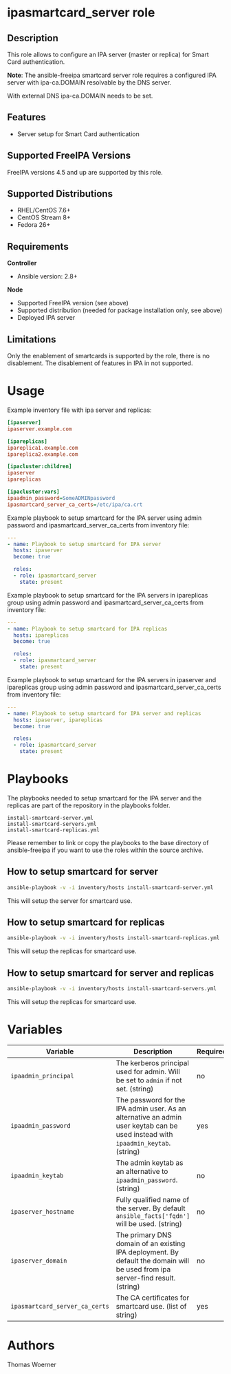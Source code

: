 ipasmartcard_server role
========================

Description
-----------

This role allows to configure an IPA server (master or replica) for Smart Card authentication.

**Note**: The ansible-freeipa smartcard server role requires a configured IPA server with ipa-ca.DOMAIN resolvable by the DNS server.

With external DNS ipa-ca.DOMAIN needs to be set.


Features
--------
* Server setup for Smart Card authentication


Supported FreeIPA Versions
--------------------------

FreeIPA versions 4.5 and up are supported by this role.


Supported Distributions
-----------------------

* RHEL/CentOS 7.6+
* CentOS Stream 8+
* Fedora 26+


Requirements
------------

**Controller**
* Ansible version: 2.8+

**Node**
* Supported FreeIPA version (see above)
* Supported distribution (needed for package installation only, see above)
* Deployed IPA server


Limitations
-----------

Only the enablement of smartcards is supported by the role, there is no disablement. The disablement of features in IPA in not supported.


Usage
=====

Example inventory file with ipa server and replicas:

```ini
[ipaserver]
ipaserver.example.com

[ipareplicas]
ipareplica1.example.com
ipareplica2.example.com

[ipacluster:children]
ipaserver
ipareplicas

[ipacluster:vars]
ipaadmin_password=SomeADMINpassword
ipasmartcard_server_ca_certs=/etc/ipa/ca.crt
```

Example playbook to setup smartcard for the IPA server using admin password and ipasmartcard_server_ca_certs from inventory file:

```yaml
---
- name: Playbook to setup smartcard for IPA server
  hosts: ipaserver
  become: true

  roles:
  - role: ipasmartcard_server
    state: present
```

Example playbook to setup smartcard for the IPA servers in ipareplicas group using admin password and ipasmartcard_server_ca_certs from inventory file:

```yaml
---
- name: Playbook to setup smartcard for IPA replicas
  hosts: ipareplicas
  become: true

  roles:
  - role: ipasmartcard_server
    state: present
```

Example playbook to setup smartcard for the IPA servers in ipaserver and ipareplicas group using admin password and ipasmartcard_server_ca_certs from inventory file:

```yaml
---
- name: Playbook to setup smartcard for IPA server and replicas
  hosts: ipaserver, ipareplicas
  become: true

  roles:
  - role: ipasmartcard_server
    state: present
```


Playbooks
=========

The playbooks needed to setup smartcard for the IPA server and the replicas are part of the repository in the playbooks folder.

```
install-smartcard-server.yml
install-smartcard-servers.yml
install-smartcard-replicas.yml
```

Please remember to link or copy the playbooks to the base directory of ansible-freeipa if you want to use the roles within the source archive.


How to setup smartcard for server
---------------------------------

```bash
ansible-playbook -v -i inventory/hosts install-smartcard-server.yml
```
This will setup the server for smartcard use.


How to setup smartcard for replicas
-----------------------------------

```bash
ansible-playbook -v -i inventory/hosts install-smartcard-replicas.yml
```
This will setup the replicas for smartcard use.


How to setup smartcard for server and replicas
----------------------------------------------

```bash
ansible-playbook -v -i inventory/hosts install-smartcard-servers.yml
```
This will setup the replicas for smartcard use.


Variables
=========

Variable | Description | Required
-------- | ----------- | --------
`ipaadmin_principal` | The kerberos principal used for admin. Will be set to `admin` if not set. (string) | no
`ipaadmin_password` | The password for the IPA admin user. As an alternative an admin user keytab can be used instead with `ipaadmin_keytab`. (string) | yes
`ipaadmin_keytab` | The admin keytab as an alternative to `ipaadmin_password`. (string) | no
`ipaserver_hostname` | Fully qualified name of the server. By default `ansible_facts['fqdn']` will be used. (string) | no
`ipaserver_domain` | The primary DNS domain of an existing IPA deployment. By default the domain will be used from ipa server-find result. (string)  | no
`ipasmartcard_server_ca_certs` | The CA certificates for smartcard use. (list of string) | yes


Authors
=======

Thomas Woerner
